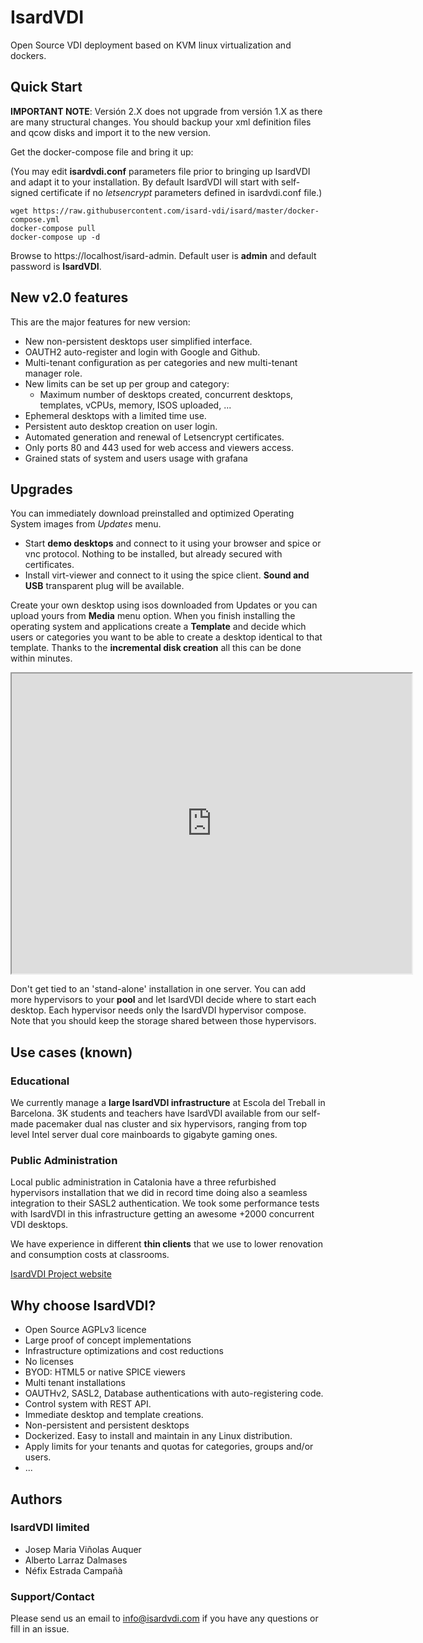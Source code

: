 # Isard**VDI**

Open Source VDI deployment based on KVM linux virtualization and dockers. 

## Quick Start

**IMPORTANT NOTE**: Versión 2.X does not upgrade from versión 1.X as there are many structural changes. You should backup your xml definition files and qcow disks and import it to the new version.

Get the docker-compose file and bring it up:

(You may edit **isardvdi.conf** parameters file prior to bringing up IsardVDI and adapt it to your installation. By default IsardVDI will start with self-signed certificate if no *letsencrypt* parameters defined in isardvdi.conf file.)

```
wget https://raw.githubusercontent.com/isard-vdi/isard/master/docker-compose.yml
docker-compose pull
docker-compose up -d
```

Browse to https://localhost/isard-admin. Default user is **admin** and default password is **IsardVDI**.

## New v2.0 features

This are the major features for new version:

- New non-persistent desktops user simplified interface.
- OAUTH2 auto-register and login with Google and Github.
- Multi-tenant configuration as per categories and new multi-tenant manager role.
- New limits can be set up per group and category:
  - Maximum number of desktops created, concurrent desktops, templates, vCPUs, memory, ISOS uploaded, ...
- Ephemeral desktops with a limited time use.
- Persistent auto desktop creation on user login.
- Automated generation and renewal of Letsencrypt certificates.
- Only ports 80 and 443 used for web access and viewers access.
- Grained stats of system and users usage with grafana

## Upgrades

You can immediately download preinstalled and optimized Operating System images from *Updates* menu.

- Start **demo desktops** and connect to it using your browser and spice or vnc protocol. Nothing to be installed, but already secured with certificates.
- Install virt-viewer and connect to it using the spice client. **Sound and USB** transparent plug will be available.

Create your own desktop using isos downloaded from Updates or you can upload yours from **Media** menu option. When you finish installing the operating system and applications create a **Template** and decide which users or categories you want to be able to create a desktop identical to that template. Thanks to the **incremental disk creation** all this can be done within minutes.

<iframe src="https://drive.google.com/file/d/1tPL12yw3MEV5IEPL5by7z76zVVSNnAng/preview" width="640" height="480"></iframe>

Don't get tied to an 'stand-alone' installation in one server. You can add more hypervisors to your **pool** and let IsardVDI decide where to start each desktop. Each hypervisor needs only the IsardVDI hypervisor compose. Note that you should keep the storage shared between those hypervisors.

## Use cases (known)

### Educational

We currently manage a **large IsardVDI infrastructure** at Escola del Treball in Barcelona. 3K students and teachers have IsardVDI available from our self-made pacemaker dual nas cluster and six hypervisors, ranging from top level Intel server dual core mainboards to gigabyte gaming ones. 

### Public Administration

Local public administration in Catalonia have a three refurbished hypervisors installation that we did in record time doing also a seamless integration to their SASL2 authentication. We took some performance tests with IsardVDI in this infrastructure getting an awesome +2000 concurrent VDI desktops.



We have experience in different **thin clients** that we use to lower renovation and consumption costs at classrooms.

[IsardVDI Project website](http://www.isardvdi.com/)

## Why choose IsardVDI?

- Open Source AGPLv3 licence
- Large proof of concept implementations
- Infrastructure optimizations and cost reductions
- No licenses
- BYOD: HTML5 or native SPICE viewers
- Multi tenant installations
- OAUTHv2, SASL2, Database authentications with auto-registering code.
- Control system with REST API.
- Immediate desktop and template creations.
- Non-persistent and persistent desktops
- Dockerized. Easy to install and maintain in any Linux distribution.
- Apply limits for your tenants and quotas for categories, groups and/or users.
- ...

## Authors

### IsardVDI limited

+ Josep Maria Viñolas Auquer
+ Alberto Larraz Dalmases
+ Néfix Estrada Campañà

### Support/Contact
Please send us an email to info@isardvdi.com if you have any questions or fill in an issue.
